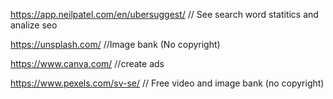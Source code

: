 https://app.neilpatel.com/en/ubersuggest/ // See search word statitics and analize seo 

https://unsplash.com/ //Image bank (No copyright)

https://www.canva.com/ //create ads

https://www.pexels.com/sv-se/ // Free video and image bank (no copyright)
